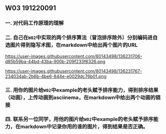 ## W03 191220091

### 一. 对代码工作原理的理解



### 二. 自己在`W02`中实现的两个排序算法（冒泡排序除外）分别编码进自选图片得到隐写术图，在markdown中给出两个图片的URL


https://user-images.githubusercontent.com/80143498/136231706-d85b59ba-44bd-43ba-900b-209f233f6326.png


https://user-images.githubusercontent.com/80143498/136231767-234034ab-2b6b-4be6-844e-e0029dc76b01.png


### 三. 用你的图片给`W02`中example的老头赋予排序能力，得到排序结果（动画），上传动画到asciinema，在markdown中给出两个动画的链接



### 四. 联系另一位同学，用他的图片给`W02`中example的老头赋予排序能力，在markdown中记录你用的谁的图片，得到结果是否正确。

